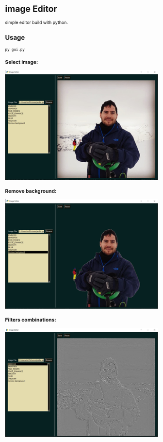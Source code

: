 # image Editor

simple editor build with python.

## Usage

```sh
py gui.py
```

### Select image:

![Starting point](https://github.com/niradler/simple-image-editor/blob/master/screens/base.PNG?raw=true)

### Remove background:

![Remove background](https://github.com/niradler/simple-image-editor/blob/master/screens/rm-bg.PNG?raw=true)

### Filters combinations:

![Combo](https://github.com/niradler/simple-image-editor/blob/master/screens/combo.PNG?raw=true)
